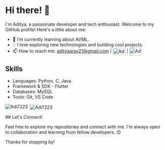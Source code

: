 # Hi there! 👋

I'm Aditya, a passionate developer and tech enthusiast. Welcome to my GitHub profile! Here's a little about me:

- 🌱 I’m currently learning about AI/ML.
- 💡 I love exploring new technologies and building cool projects.
- 📫 How to reach me: adityaarav21@gmail.com | <a href="https://www.linkedin.com/in/aditya-gupta-85755425b" target="blank"><img align="center" src="https://raw.githubusercontent.com/rahuldkjain/github-profile-readme-generator/master/src/images/icons/Social/linked-in-alt.svg" alt="Aditya Gupta" height="22" width="40" /></a> | <a href="https://instagram.com/adi_1359" target="blank"><img align="center" src="https://raw.githubusercontent.com/rahuldkjain/github-profile-readme-generator/master/src/images/icons/Social/instagram.svg" alt="Aditya Gupta" height="25" width="40" /></a>


## Skills

- Languages: Python, C, Java
- Framework & SDK - Flutter
- Databases: MySQL
- Tools: Git, VS Code

<p><img align="left" src="https://github-readme-stats.vercel.app/api/top-langs?username=Adi7223&show_icons=true&locale=en&layout=compact" alt="Adi7223" /></p>

<p>&nbsp;<img align="center" src="https://github-readme-stats.vercel.app/api?username=Adi7223&show_icons=true&locale=en" alt="Adi7223" /></p>
## Let's Connect!

Feel free to explore my repositories and connect with me. I'm always open to collaboration and learning from fellow developers. 😊

Thanks for stopping by!
